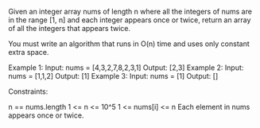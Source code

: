 Given an integer array nums of length n where all the integers of nums are in
the range [1, n] and each integer appears once or twice, return an array of
all the integers that appears twice.

You must write an algorithm that runs in O(n) time and uses only constant
extra space.


Example 1:
Input: nums = [4,3,2,7,8,2,3,1]
Output: [2,3]
Example 2:
Input: nums = [1,1,2]
Output: [1]
Example 3:
Input: nums = [1]
Output: []


Constraints:


n == nums.length
1 <= n <= 10^5
1 <= nums[i] <= n
Each element in nums appears once or twice.




